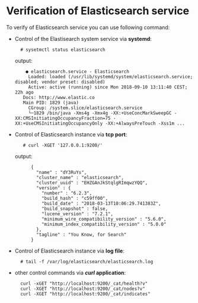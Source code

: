 
# Verification of Elasticsearch service #


To verify of Elasticsearch service you can use following command:

- Control of the Elastisearch system service via **systemd**:

		# sysetmctl status elasticsearch
  output:

		  ● elasticsearch.service - Elasticsearch
		   Loaded: loaded (/usr/lib/systemd/system/elasticsearch.service; disabled; vendor preset: disabled)
		   Active: active (running) since Mon 2018-09-10 13:11:40 CEST; 22h ago
		 Docs: http://www.elastic.co
		 Main PID: 1829 (java)
		   CGroup: /system.slice/elasticsearch.service
		   └─1829 /bin/java -Xms4g -Xmx4g -XX:+UseConcMarkSweepGC -XX:CMSInitiatingOccupancyFraction=75 -XX:+UseCMSInitiatingOccupancyOnly -XX:+AlwaysPreTouch -Xss1m ...


- Control of Elasticsearch instance via **tcp port**:

 		 # curl -XGET '127.0.0.1:9200/'

  output:
			
			{
			  "name" : "dY3RuYs",
			  "cluster_name" : "elasticsearch",
			  "cluster_uuid" : "EHZGAnJkStqlgRImqwzYQQ",
			  "version" : {
			    "number" : "6.2.3",
			    "build_hash" : "c59ff00",
			    "build_date" : "2018-03-13T10:06:29.741383Z",
			    "build_snapshot" : false,
			    "lucene_version" : "7.2.1",
			    "minimum_wire_compatibility_version" : "5.6.0",
			    "minimum_index_compatibility_version" : "5.0.0"
			  },
			  "tagline" : "You Know, for Search"
			}

- Control of Elasticsearch instance via **log file**:

		# tail -f /var/log/elasticsearch/elasticsearch.log

- other control commands via ***curl* application**:


		curl -xGET "http://localhost:9200/_cat/health?v"
		curl -XGET "http://localhost:9200/_cat/nodes?v"
		curl -XGET "http://localhost:9200/_cat/indicates"
